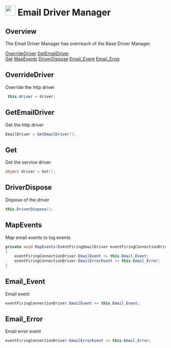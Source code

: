 # <img src="resources/maqslogo.ico" height="32" width="32"> Email Driver Manager

## Overview
The Email Driver Manager has overreach of the Base Driver Manager.

[OverrideDriver](#OverrideDriver)
[GetEmailDriver](#GetWebSeriveDriver)  
[Get](#Get)
[MapEvents](#MapEvents)
[DriverDispose](#DriverDispose)
[Email_Event](#Email_Event)
[Email_Error](#Email_Error)

## OverrideDriver
Override the http driver
```csharp
 this.driver = driver;
 ```

## GetEmailDriver
Get the http driver
 ```csharp
EmailDriver = GetEmailDriver();
 ```

## Get
Get the service driver
```csharp
object driver = Get();
```

## DriverDispose
Dispose of the driver
```csharp
this.DriverDispose();
```

## MapEvents
Map email events to log events
```csharp
private void MapEvents(EventFiringEmailDriver eventFiringConnectionDriver)
{
    eventFiringConnectionDriver.EmailEvent += this.Email_Event;
    eventFiringConnectionDriver.EmailErrorEvent += this.Email_Error;
}
```

## Email_Event
Email event
```csharp
eventFiringConnectionDriver.EmailEvent += this.Email_Event;
```

## Email_Error
Email error event
```csharp
eventFiringConnectionDriver.EmailErrorEvent += this.Email_Error;
```